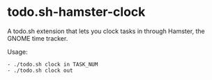 # todo.sh-hamster-clock
A todo.sh extension that lets you clock tasks in through Hamster, the GNOME time tracker.

Usage:
```
- ./todo.sh clock in TASK_NUM
- ./todo.sh clock out
```
